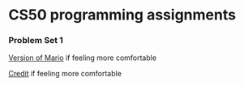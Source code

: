 # CS50 programming assignments

### Problem Set 1
[Version of Mario](credit.c) if feeling more comfortable

[Credit](mario.c) if feeling more comfortable
